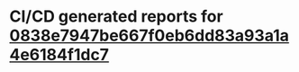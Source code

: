 # CI/CD generated reports for [0838e7947be667f0eb6dd83a93a1a4e6184f1dc7](https://github.com/hydephp/develop/commit/0838e7947be667f0eb6dd83a93a1a4e6184f1dc7)
